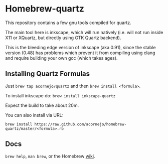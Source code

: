 Homebrew-quartz
===============
This repository contains a few gnu tools compiled for quartz.

The main tool here is inkscape, which will run natively (i.e. will not
run inside X11 or XQuartz, but directly using GTK Quartz backend).

This is the bleeding edge version of inkscape (aka 0.91), since the stable
version (0.48) has problems which prevent it from compiling using clang
and require building your own gcc (which takes ages).

Installing Quartz Formulas
--------------------------
Just `brew tap acornejo/quartz` and then `brew install <formula>`.

To install inkscape do:
`brew install inkscape-quartz`

Expect the build to take about 20m.

You can also install via URL:

```
brew install https://raw.github.com/acornejo/homebrew-quartz/master/<formula>.rb
```

Docs
----
`brew help`, `man brew`, or the Homebrew [wiki][].

[wiki]:http://wiki.github.com/mxcl/homebrew
[homebrew-dupes]:https://github.com/Homebrew/homebrew-dupes
[homebrew-versions]:https://github.com/Homebrew/homebrew-versions
